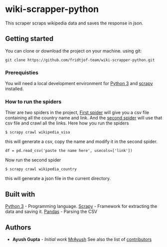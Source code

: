 # wiki-scrapper-python
This scraper scraps wikipedia data and saves the response in json.
## Getting started
You can clone or download the project on your machine.
using git:
```
git clone https://github.com/fridtjof-team/wiki-scrapper-python.git
```
### Prerequisties
You will need a local development environment for [Python 3](https://www.python.org/download/releases/3.0/) and [scrapy](http://doc.scrapy.org/en/1.1/intro/overview.html) installed.

### How to run the spiders
Thier are two spiders in the project, [First spider](https://github.com/fridtjof-team/wiki-scrapper-python/blob/master/spiders/wikipedia_visa.py) will give you a csv file containing all the country name and link.
And the [second spider](https://github.com/fridtjof-team/wiki-scrapper-python/blob/master/spiders/wikipedia_country.py) will use that csv file and crawl all the links.
Here how you run the spiders
```
$ scrapy crawl wikipedia_visa
```
this will generate a csv, copy the name and modify it in the second spider.
```
df = pd.read_csv('paste the name here', usecols=['link'])
```
Now run the second spider
```
$ scrapy crawl wikipedia_country
```
this will generate a json file in the current directory.

## Built with
[Python 3](https://www.python.org/) - Programming language.
[Scrapy](https://scrapy.org/) - Framework for extracting the data and saving it.
[Pandas](https://pandas.pydata.org/) - Parsing the CSV

## Authors
* **Ayush Gupta** - *Initial work* [MrAyush](https://github.com/MrAyush)
See also the list of [contributors](https://github.com/fridtjof-team/wiki-scrapper-python/graphs/contributors)
